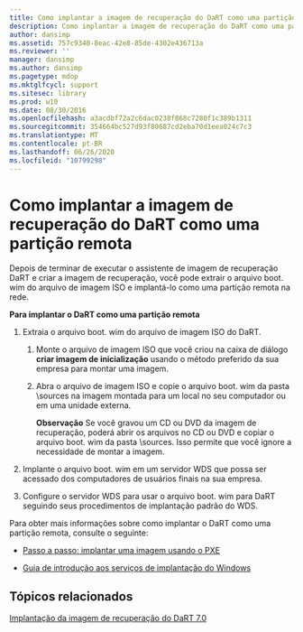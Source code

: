 ```yaml
---
title: Como implantar a imagem de recuperação do DaRT como uma partição remota
description: Como implantar a imagem de recuperação do DaRT como uma partição remota
author: dansimp
ms.assetid: 757c9340-8eac-42e8-85de-4302e436713a
ms.reviewer: ''
manager: dansimp
ms.author: dansimp
ms.pagetype: mdop
ms.mktglfcycl: support
ms.sitesec: library
ms.prod: w10
ms.date: 08/30/2016
ms.openlocfilehash: a3acdbf72a2c6dac0238f868c7280f1c389b1311
ms.sourcegitcommit: 354664bc527d93f80687cd2eba70d1eea024c7c3
ms.translationtype: MT
ms.contentlocale: pt-BR
ms.lasthandoff: 06/26/2020
ms.locfileid: "10799298"
---
```

# Como implantar a imagem de recuperação do DaRT como uma partição remota


Depois de terminar de executar o assistente de imagem de recuperação DaRT e criar a imagem de recuperação, você pode extrair o arquivo boot. wim do arquivo de imagem ISO e implantá-lo como uma partição remota na rede.

**Para implantar o DaRT como uma partição remota**

1.  Extraia o arquivo boot. wim do arquivo de imagem ISO do DaRT.

    1.  Monte o arquivo de imagem ISO que você criou na caixa de diálogo **criar imagem de inicialização** usando o método preferido da sua empresa para montar uma imagem.

    2.  Abra o arquivo de imagem ISO e copie o arquivo boot. wim da pasta \\sources na imagem montada para um local no seu computador ou em uma unidade externa.

        **Observação**  Se você gravou um CD ou DVD da imagem de recuperação, poderá abrir os arquivos no CD ou DVD e copiar o arquivo boot. wim da pasta \\sources. Isso permite que você ignore a necessidade de montar a imagem.

         

2.  Implante o arquivo boot. wim em um servidor WDS que possa ser acessado dos computadores de usuários finais na sua empresa.

3.  Configure o servidor WDS para usar o arquivo boot. wim para DaRT seguindo seus procedimentos de implantação padrão do WDS.

Para obter mais informações sobre como implantar o DaRT como uma partição remota, consulte o seguinte:

-   [Passo a passo: implantar uma imagem usando o PXE](https://go.microsoft.com/fwlink/?LinkId=212108)

-   [Guia de introdução aos serviços de implantação do Windows](https://go.microsoft.com/fwlink/?LinkId=212106)

## Tópicos relacionados


[Implantação da imagem de recuperação do DaRT 7.0](deploying-the-dart-70-recovery-image-dart-7.md)

 

 





